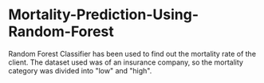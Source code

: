 # Mortality-Prediction-Using-Random-Forest

Random Forest Classifier has been used to find out the mortality rate of the client. The dataset used was of an insurance company, so the mortality category was divided into 
"low" and "high".
